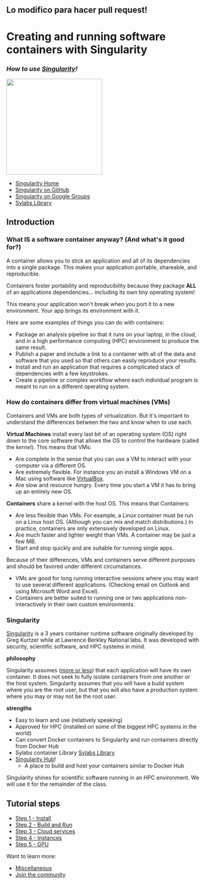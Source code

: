 ## Lo modifico para hacer pull request!

# <b>Creating and running software containers with Singularity</b>
### <i>How to use [Singularity](https://www.sylabs.io/)! </i>

<img src="Assets/SingularityLogo.png" width="250">

- [Singularity Home](https://www.sylabs.io/)
- [Singularity on GitHub](https://github.com/sylabs/singularity)
- [Singularity on Google Groups](https://groups.google.com/a/lbl.gov/forum/#!forum/singularity)
- [Sylabs Library](https://cloud.sylabs.io/library)

## Introduction

### What IS a software container anyway? (And what's it good for?)

A container allows you to stick an application and all of its dependencies into a single package.  This makes your application portable, shareable, and reproducible.

Containers foster portability and reproducibility because they package **ALL** of an applications dependencies... including its own tiny operating system!

This means your application won't break when you port it to a new environment. Your app brings its environment with it.

Here are some examples of things you can do with containers:

- Package an analysis pipeline so that it runs on your laptop, in the cloud, and in a high performance computing (HPC) environment to produce the same result.
- Publish a paper and include a link to a container with all of the data and software that you used so that others can easily reproduce your results.
- Install and run an application that requires a complicated stack of dependencies with a few keystrokes.
- Create a pipeline or complex workflow where each individual program is meant to run on a different operating system.

### How do containers differ from virtual machines (VMs)

Containers and VMs are both types of virtualization.  But it's important to understand the differences between the two and know when to use each.

**Virtual Machines** install every last bit of an operating system (OS) right down to the core software that allows the OS to control the hardware (called the _kernel_).  This means that VMs:
- Are complete in the sense that you can use a VM to interact with your computer via a different OS.
- Are extremely flexible.  For instance you an install a Windows VM on a Mac using software like [VirtualBox](https://www.virtualbox.org/wiki/VirtualBox).
- Are slow and resource hungry.  Every time you start a VM it has to bring up an entirely new OS.

**Containers** share a kernel with the host OS.  This means that Containers:
- Are less flexible than VMs.  For example, a Linux container must be run on a Linux host OS.  (Although you can mix and match distributions.)  In practice, containers are only extensively developed on Linux.
- Are much faster and lighter weight than VMs.  A container may be just a few MB.
- Start and stop quickly and are suitable for running single apps.

Because of their differences, VMs and containers serve different purposes and should be favored under different circumstances.
- VMs are good for long running interactive sessions where you may want to use several different applications.  (Checking email on Outlook and using Microsoft Word and Excel).
- Containers are better suited to running one or two applications non-interactively in their own custom environments.

### Singularity

[Singularity](https://www.sylabs.io/) is a 3 years container runtime software originally developed by Greg Kurtzer while at Lawrence Berkley National labs.  It was developed with security, scientific software, and HPC systems in mind.

**philosophy**

Singularity assumes ([more or less](http://containers-ftw.org/SCI-F/)) that each application will have its own container.  It does not seek to fully isolate containers from one another or the host system.
Singularity assumes that you will have a build system where you are the root user, but that you will also have a production system where you may or may not be the root user.

**strengths**
- Easy to learn and use (relatively speaking)
- Approved for HPC (installed on some of the biggest HPC systems in the world)
- Can convert Docker containers to Singularity and run containers directly from Docker Hub
- Sylabs container Library [Sylabs Library](https://cloud.sylabs.io/library)
- [Singularity Hub](https://singularity-hub.org/)!
    - A place to build and host your containers similar to Docker Hub

Singularity shines for scientific software running in an HPC environment.  We will use it for the remainder of the class.

## Tutorial steps

 - [Step 1 - Install](INSTALL.md)
 - [Step 2 - Build and Run](BUILD_RUN.md)
 - [Step 3 - Cloud services](CLOUD_SERVICES.md)
 - [Step 4 - Instances](INSTANCES.md)
 - [Step 5 - GPU](GPU.md)

Want to learn more:
 - [Miscellaneous](MISCELLANEOUS.md)
 - [Join the community](https://www.sylabs.io/singularity/join-the-community/)
